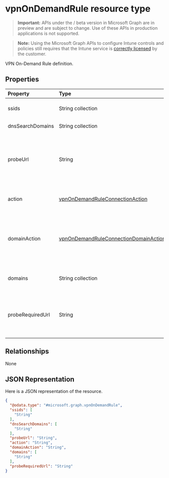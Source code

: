 # vpnOnDemandRule resource type

> **Important:** APIs under the / beta version in Microsoft Graph are in preview and are subject to change. Use of these APIs in production applications is not supported.

> **Note:** Using the Microsoft Graph APIs to configure Intune controls and policies still requires that the Intune service is [correctly licensed](https://go.microsoft.com/fwlink/?linkid=839381) by the customer.

VPN On-Demand Rule definition.
## Properties
|Property|Type|Description|
|:---|:---|:---|
|ssids|String collection|Network Service Set Identifiers (SSIDs).|
|dnsSearchDomains|String collection|DNS Search Domains.|
|probeUrl|String|A URL to probe. If this URL is successfully fetched (returning a 200 HTTP status code) without redirection, this rule matches.|
|action|[vpnOnDemandRuleConnectionAction](../resources/intune-deviceconfig-vpnondemandruleconnectionaction.md)|Action. Possible values are: `connect`, `evaluateConnection`, `ignore`, `disconnect`.|
|domainAction|[vpnOnDemandRuleConnectionDomainAction](../resources/intune-deviceconfig-vpnondemandruleconnectiondomainaction.md)|Domain Action (Only applicable when Action is evaluate connection). Possible values are: `connectIfNeeded`, `neverConnect`.|
|domains|String collection|Domains (Only applicable when Action is evaluate connection).|
|probeRequiredUrl|String|Probe Required Url (Only applicable when Action is evaluate connection and DomainAction is connect if needed).|

## Relationships
None
## JSON Representation
Here is a JSON representation of the resource.
<!-- {
  "blockType": "resource",
  "@odata.type": "microsoft.graph.vpnOnDemandRule"
}
-->
``` json
{
  "@odata.type": "#microsoft.graph.vpnOnDemandRule",
  "ssids": [
    "String"
  ],
  "dnsSearchDomains": [
    "String"
  ],
  "probeUrl": "String",
  "action": "String",
  "domainAction": "String",
  "domains": [
    "String"
  ],
  "probeRequiredUrl": "String"
}
```





